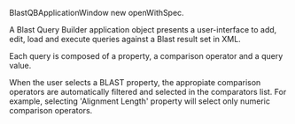BlastQBApplicationWindow new openWithSpec.

A Blast Query Builder application object presents a user-interface to add, edit, load and execute queries against a Blast result set in XML.

Each query is composed of a property, a comparison operator and a query value.

When the user selects a BLAST property, the appropiate comparison operators are automatically filtered and selected in the comparators list. For example, selecting 'Alignment Length' property will select only numeric comparison operators.